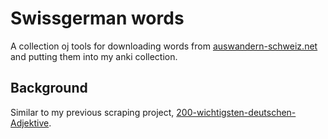 # Swissgerman words

A collection oj tools for downloading words from
[auswandern-schweiz.net](https://www.auswandern-schweiz.net/schweizer-kultur/schweizerdeutsch-woerterbuch/28-schweizerdeutsch-a-c)
and putting them into my anki collection.

## Background

Similar to my previous scraping project,
[200-wichtigsten-deutschen-Adjektive](https://github.com/gregorias/200-wichtigsten-deutschen-Adjektive).
